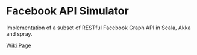 # Facebook API Simulator
Implementation of a subset of RESTful Facebook Graph API in Scala, Akka and spray.

[Wiki Page](https://github.com/RayZ-O/Facebook_simulator/wiki)
